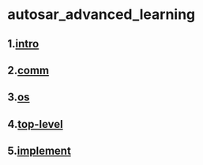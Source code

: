 # autosar_advanced_learning

## 1.[intro](./intro)

## 2.[comm](./communication/README.md)

## 3.[os](./os/README.md)

## 4.[top-level](./top-level/README.md)

## 5.[implement](./implement/README.md)

